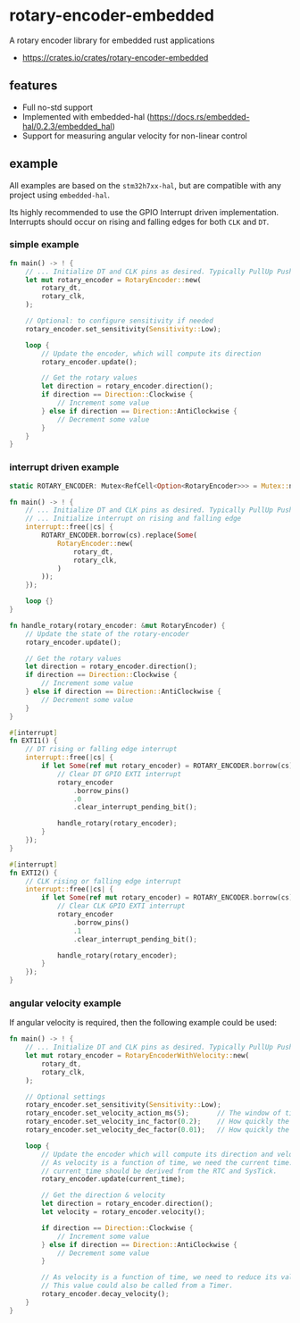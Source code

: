 # rotary-encoder-embedded

A rotary encoder library for embedded rust applications

- https://crates.io/crates/rotary-encoder-embedded

## features

- Full no-std support
- Implemented with embedded-hal (https://docs.rs/embedded-hal/0.2.3/embedded_hal)
- Support for measuring angular velocity for non-linear control

## example

All examples are based on the `stm32h7xx-hal`, but are compatible with any project using `embedded-hal`. 

Its highly recommended to use the GPIO Interrupt driven implementation. Interrupts should occur on rising and falling edges for both `CLK` and `DT`.

### simple example

```rust
fn main() -> ! {
    // ... Initialize DT and CLK pins as desired. Typically PullUp Push-Pull.
    let mut rotary_encoder = RotaryEncoder::new(
        rotary_dt,
        rotary_clk,
    );

    // Optional: to configure sensitivity if needed
    rotary_encoder.set_sensitivity(Sensitivity::Low);

    loop {
        // Update the encoder, which will compute its direction
        rotary_encoder.update();

        // Get the rotary values
        let direction = rotary_encoder.direction();
        if direction == Direction::Clockwise {
            // Increment some value
        } else if direction == Direction::AntiClockwise {
            // Decrement some value
        }
    }
}
```

### interrupt driven example

```rust
static ROTARY_ENCODER: Mutex<RefCell<Option<RotaryEncoder>>> = Mutex::new(RefCell::new(None));

fn main() -> ! {
    // ... Initialize DT and CLK pins as desired. Typically PullUp Push-Pull.
    // ... Initialize interrupt on rising and falling edge
    interrupt::free(|cs| {
        ROTARY_ENCODER.borrow(cs).replace(Some(
            RotaryEncoder::new(
                rotary_dt,
                rotary_clk,
            )
        ));
    });

    loop {}
}

fn handle_rotary(rotary_encoder: &mut RotaryEncoder) {
    // Update the state of the rotary-encoder
    rotary_encoder.update();

    // Get the rotary values
    let direction = rotary_encoder.direction();
    if direction == Direction::Clockwise {
        // Increment some value
    } else if direction == Direction::AntiClockwise {
        // Decrement some value
    }
}

#[interrupt]
fn EXTI1() {
    // DT rising or falling edge interrupt
    interrupt::free(|cs| {
        if let Some(ref mut rotary_encoder) = ROTARY_ENCODER.borrow(cs).borrow_mut().deref_mut() {
            // Clear DT GPIO EXTI interrupt
            rotary_encoder
                .borrow_pins()
                .0
                .clear_interrupt_pending_bit();

            handle_rotary(rotary_encoder);
        }
    });
}

#[interrupt]
fn EXTI2() {
    // CLK rising or falling edge interrupt
    interrupt::free(|cs| {
        if let Some(ref mut rotary_encoder) = ROTARY_ENCODER.borrow(cs).borrow_mut().deref_mut() {
            // Clear CLK GPIO EXTI interrupt
            rotary_encoder
                .borrow_pins()
                .1
                .clear_interrupt_pending_bit();

            handle_rotary(rotary_encoder);
        }
    });
}
```

### angular velocity example

If angular velocity is required, then the following example could be used:

```rust
fn main() -> ! {
    // ... Initialize DT and CLK pins as desired. Typically PullUp Push-Pull.
    let mut rotary_encoder = RotaryEncoderWithVelocity::new(
        rotary_dt,
        rotary_clk,
    );

    // Optional settings
    rotary_encoder.set_sensitivity(Sensitivity::Low);
    rotary_encoder.set_velocity_action_ms(5);       // The window of time that the velocity may increase
    rotary_encoder.set_velocity_inc_factor(0.2);    // How quickly the velocity increases over time
    rotary_encoder.set_velocity_dec_factor(0.01);   // How quickly the velocity decreases over time

    loop {
        // Update the encoder which will compute its direction and velocity.
        // As velocity is a function of time, we need the current time.
        // current_time should be derived from the RTC and SysTick.
        rotary_encoder.update(current_time);

        // Get the direction & velocity
        let direction = rotary_encoder.direction();
        let velocity = rotary_encoder.velocity();

        if direction == Direction::Clockwise {
            // Increment some value
        } else if direction == Direction::AntiClockwise {
            // Decrement some value
        }

        // As velocity is a function of time, we need to reduce its value over time.
        // This value could also be called from a Timer.
        rotary_encoder.decay_velocity();
    }
}
```
